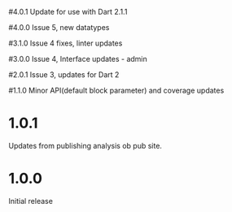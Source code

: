 #4.0.1
Update for use with Dart 2.1.1

#4.0.0
Issue 5, new datatypes

#3.1.0
Issue 4 fixes, linter updates

#3.0.0
Issue 4, Interface updates - admin

#2.0.1
Issue 3, updates for Dart 2

#1.1.0
Minor API(default block parameter) and coverage updates

# 1.0.1
Updates from publishing analysis ob pub site.

# 1.0.0
Initial release